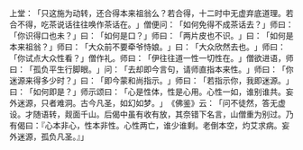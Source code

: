 上堂：​「只这施为动转，还合得本来祖翁么？若合得，十二时中无虚弃底道理。若合不得，吃茶说话往往唤作茶话在。​」僧便问：​「如何免得不成茶话去？​」师曰：​「你识得口也未？​」曰：​「如何是口？​」师曰：​「两片皮也不识。​」曰：​「如何是本来祖翁？​」师曰：​「大众前不要牵爷恃娘。​」曰：​「大众欣然去也。​」师曰：​「你试点大众性看？​」僧作礼。师曰：​「伊往往道一性一切性在。​」僧欲进语，师曰：​「孤负平生行脚眼。​」问：​「去却即今言句，请师直指本来性。​」师曰：​「你迷源来得多少时？​」曰：​「即今蒙和尚指示。​」师曰：​「若指示你，我即迷源。​」曰：​「如何即是？​」师示颂曰：​「心是性体，性是心用。心性一如，谁别谁共。妄外迷源，只者难洞。古今凡圣，如幻如梦。​」​《佛鉴》云：​「问不徒然，答无虚设。才随语转，觌面千山。后偈中虽有收有放，其奈错下名言，山僧重为别过。乃有偈曰：『心本非心，性本非性。心性两亡，谁少谁剩。老倒本空，灼艾求病。妄外迷源，孤负凡圣。』」